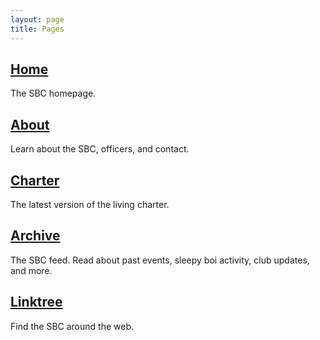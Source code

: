 ```yaml
---
layout: page
title: Pages
---
```


## [Home](../index.md)

The SBC homepage.

## [About](/about.md)

Learn about the SBC, officers, and contact.

## [Charter](/charter.md)

The latest version of the living charter.

## [Archive](/archive.md)

The SBC feed. Read about past events, sleepy boi activity, club updates, and more.

## [Linktree](https://linktr.ee/sleepyboisclub)

Find the SBC around the web.